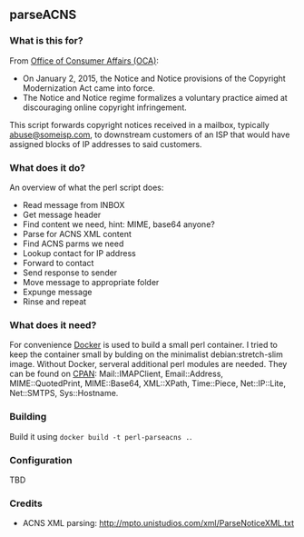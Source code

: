 ## parseACNS

### What is this for?

From [Office of Consumer Affairs (OCA)](http://www.ic.gc.ca/eic/site/oca-bc.nsf/eng/ca02920.html):

* On January 2, 2015, the Notice and Notice provisions of the Copyright Modernization Act came into force. 
* The Notice and Notice regime formalizes a voluntary practice aimed at discouraging online copyright infringement.

This script forwards copyright notices received in a mailbox, typically abuse@someisp.com, to downstream customers of an ISP that would have assigned blocks of IP addresses to said customers.

### What does it do?

An overview of what the perl script does:

- Read message from INBOX
- Get message header
- Find content we need, hint: MIME, base64 anyone?
- Parse for ACNS XML content
- Find ACNS parms we need
- Lookup contact for IP address
- Forward to contact
- Send response to sender
- Move message to appropriate folder
- Expunge message
- Rinse and repeat

### What does it need?

For convenience [Docker](https://www.docker.com/) is used to build a small perl container. I tried to keep the container small by bulding on the minimalist debian:stretch-slim image. Without Docker, serveral additional perl modules are needed. They can be found on [CPAN](https://www.cpan.org/): Mail::IMAPClient, Email::Address, MIME::QuotedPrint, MIME::Base64, XML::XPath, Time::Piece, Net::IP::Lite, Net::SMTPS, Sys::Hostname.

### Building

Build it using `docker build -t perl-parseacns .`.

### Configuration

TBD

### Credits

* ACNS XML parsing: http://mpto.unistudios.com/xml/ParseNoticeXML.txt


